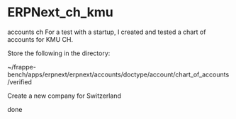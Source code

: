 # ERPNext_ch_kmu
accounts ch
For a test with a startup, I created and tested a chart of accounts for KMU CH.  

Store the following in the directory:

~/frappe-bench/apps/erpnext/erpnext/accounts/doctype/account/chart_of_accounts/verified

Create a new company for Switzerland 

done
